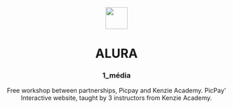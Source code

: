 <div align = "center">
  <img src="https://www.alura.com.br/assets/img/home/alura-logo.1647533643.svg" width=50px>
  <h1> ALURA </h1>
  <h3> 1_média </h3>
  <p> Free workshop between partnerships, Picpay and Kenzie Academy. PicPay' Interactive website, taught by 3 instructors from Kenzie Academy. </p>
</div>
